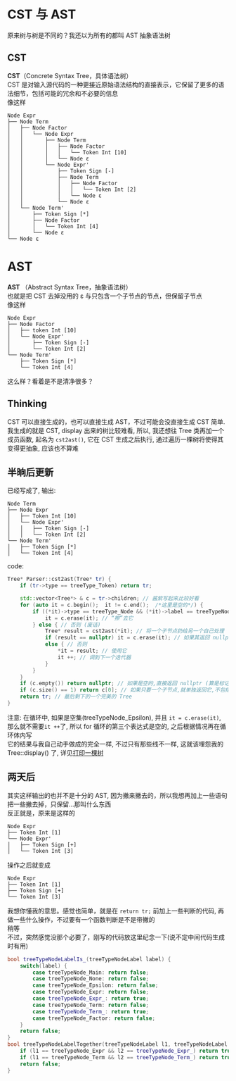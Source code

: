 # CST 与 AST
原来树与树是不同的？我还以为所有的都叫 AST 抽象语法树
## CST
**CST**（Concrete Syntax Tree，具体语法树）  
CST 是对输入源代码的一种更接近原始语法结构的直接表示，它保留了更多的语法细节，包括可能的冗余和不必要的信息  
像这样
```
Node Expr
├── Node Term
│   ├── Node Factor
│   │   └── Node Expr
│   │       ├── Node Term
│   │       │   ├── Node Factor
│   │       │   │   └── Token Int [10]
│   │       │   └── Node ε
│   │       └── Node Expr'
│   │           ├── Token Sign [-]
│   │           ├── Node Term
│   │           │   ├── Node Factor
│   │           │   │   └── Token Int [2]
│   │           │   └── Node ε
│   │           └── Node ε
│   └── Node Term'
│       ├── Token Sign [*]
│       ├── Node Factor
│       │   └── Token Int [4]
│       └── Node ε
└── Node ε
```
# AST
**AST** （Abstract Syntax Tree，抽象语法树）  
也就是把 CST 去掉没用的 ε 与只包含一个子节点的节点，但保留子节点  
像这样  
```
Node Expr
├── Node Factor
│   ├── token Int [10]
│   └── Node Expr'
│       ├── Token Sign [-]
│       └── Token Int [2]
└── Node Term'
    ├── Token Sign [*]
    └── Token Int [4]
```
这么样？看着是不是清净很多？
## Thinking
CST 可以直接生成的，也可以直接生成 AST，不过可能会没直接生成 CST 简单. 我生成的就是 CST, display 出来的树比较难看, 所以, 我还想往 Tree 类再加一个成员函数, 起名为 `cst2ast()`, 它在 CST 生成之后执行, 通过遍历一棵树将使得其变得更抽象, 应该也不算难
## 半晌后更新
已经写成了, 输出:
```
Node Term
├── Node Expr
│   ├── Token Int [10]
│   └── Node Expr'
│   │   ├── Token Sign [-]
│   │   └── Token Int [2]
└── Node Term'
│   ├── Token Sign [*]
│   └── Token Int [4]
```
code:
``` cpp
Tree* Parser::cst2ast(Tree* tr) {
    if (tr->type == treeType_Token) return tr;

    std::vector<Tree*> & c = tr->children; // 酱紫写起来比较好看
    for (auto it = c.begin();  it != c.end();  /*这里是空的*/) {
        if ((*it)->type == treeType_Node && (*it)->label == treeTypeNode_Epsilon) { // 如果是空集
            it = c.erase(it); // “擦”去它
        } else { // 否则 (废话)
            Tree* result = cst2ast(*it); // 将一个子节点扔给另一个自己处理
            if (result == nullptr) it = c.erase(it); // 如果其返回 nullptr, 则擦去它
            else { // 否则
                *it = result; // 使用它
                it ++; // 调到下一个迭代器
            }
        }
    }
    if (c.empty()) return nullptr; // 如果是空的,直接返回 nullptr (算是标记吧)
    if (c.size() == 1) return c[0]; // 如果只要一个子节点,就单独返回它,不包括自己
    return tr; // 最后剩下的一个完美的 Tree
}
```
注意: 在循环中, 如果是空集(treeTypeNode_Epsilon), 并且 `it = c.erase(it)`, 那么就不需要`it ++`了, 所以 for 循环的第三个表达式是空的, 之后根据情况再在循环体内写  
它的结果与我自己动手做成的完全一样, 不过只有那些线不一样, 这就该埋怨我的 Tree::display() 了, 详见[打印一棵树](display_a_tree.md)  
## 两天后
其实这样输出的也并不是十分的 AST, 因为撇来撇去的，所以我想再加上一些语句把一些撇去掉，只保留...那叫什么东西  
反正就是，原来是这样的
```
Node Expr
├── Token Int [1]
└── Node Expr'
│   ├── Token Sign [+]
│   └── Token Int [3]
```
操作之后就变成
```
Node Expr
├── Token Int [1]
├── Token Sign [+]
└── Token Int [3]
```
我想你懂我的意思。感觉也简单，就是在 `return tr;` 前加上一些判断的代码, 再做一些什么操作，不过要有一个函数判断是不是带撇的  
稍等   
不过，突然感觉没那个必要了，刚写的代码放这里纪念一下(说不定中间代码生成时有用)
``` cpp
bool treeTypeNodeLabelIs_(treeTypeNodeLabel label) {
    switch(label) {
        case treeTypeNode_Main: return false;
        case treeTypeNode_None: return false;
        case treeTypeNode_Epsilon: return false;
        case treeTypeNode_Expr: return false;
        case treeTypeNode_Expr_: return true;
        case treeTypeNode_Term: return false;
        case treeTypeNode_Term_: return true;
        case treeTypeNode_Factor: return false;
    }
    return false;
}
bool treeTypeNodeLabelTogether(treeTypeNodeLabel l1, treeTypeNodeLabel l2) {
    if (l1 == treeTypeNode_Expr && l2 == treeTypeNode_Expr_) return true;
    if (l1 == treeTypeNode_Term && l2 == treeTypeNode_Term_) return true;
    return false;
}
```